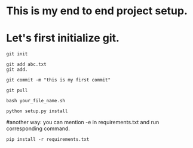 # This is my end to end project setup. 
# Let's first initialize git.
```
git init
```


```
git add abc.txt
git add.
```

```
git commit -m "this is my first commit"
```


```
git pull
```

```
bash your_file_name.sh
```

```
python setup.py install
```

#another way: you can mention -e in requirements.txt and run corresponding command.

```
pip install -r requirements.txt
```